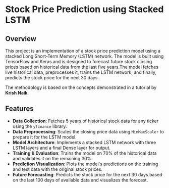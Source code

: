 # Stock Price Prediction using Stacked LSTM

## Overview
This project is an implementation of a stock price prediction model using a stacked Long Short-Term Memory (LSTM) network. The model is built using TensorFlow and Keras and is designed to forecast future stock closing prices based on historical data from the last five years.The model fetches live historical data, preprocesses it, trains the LSTM network, and finally, predicts the stock price for the next 30 days.

The methodology is based on the concepts demonstrated in a tutorial by **Krish Naik**. 

## Features
- **Data Collection**: Fetches 5 years of historical stock data for any ticker using the `yfinance` library.
- **Data Preprocessing**: Scales the closing price data using `MinMaxScaler` to prepare it for the LSTM model.
- **Model Architecture**: Implements a stacked LSTM network with three LSTM layers and a final Dense layer for output.
- **Training & Evaluation**: Trains the model on 70% of the historical data and validates it on the remaining 30%.
- **Prediction Visualization**: Plots the model's predictions on the training and test data with  the original stock prices.
- **Future Forecasting**: Predicts the stock price for the next 30 days based on the last 100 days of available data and visualizes the forecast.
